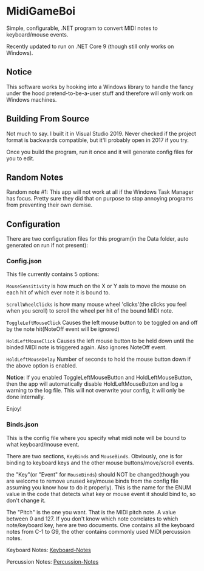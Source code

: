 # MidiGameBoi
Simple, configurable, .NET program to convert MIDI notes to keyboard/mouse events.

Recently updated to run on .NET Core 9 (though still only works on Windows).

## Notice
This software works by hooking into a Windows library to handle the fancy under the hood pretend-to-be-a-user stuff and therefore will only work on Windows machines.

## Building From Source
Not much to say. I built it in Visual Studio 2019. Never checked if the project format is backwards compatible, but it'll probably open in 2017 if you try.

Once you build the program, run it once and it will generate config files for you to edit.

## Random Notes
Random note #1: This app will not work at all if the Windows Task Manager has focus. Pretty sure they did that on purpose to stop annoying programs from preventing their own demise.

## Configuration
There are two configuration files for this program(in the Data folder, auto generated on run if not present):

### Config.json
This file currently contains 5 options:

`MouseSensitivity` is how much on the X or Y axis to move the mouse on each hit of which ever note it is bound to.

`ScrollWheelClicks` is how many mouse wheel 'clicks'(the clicks you feel when you scroll) to scroll the wheel per hit of the bound MIDI note.

`ToggleLeftMouseClick` Causes the left mouse button to be toggled on and off by the note hit(NoteOff event will be ignored)


`HoldLeftMouseClick` Causes the left mouse button to be held down until the binded MIDI note is triggered again. Also ignores NoteOff event.

`HoldLeftMouseDelay` Number of seconds to hold the mouse button down if the above option is enabled.

**Notice**: If you enabled ToggleLeftMouseButton and HoldLeftMouseButton, then the app will automatically disable HoldLeftMouseButton and log a warning to the log file. This will not overwrite your config, it will only be done internally.

Enjoy!

### Binds.json
This is the config file where you specify what midi note will be bound to what keyboard/mouse event.

There are two sections, `KeyBinds` and `MouseBinds`. Obviously, one is for binding to keyboard keys and the other mouse buttons/move/scroll events.

the "Key"(or "Event" for `MouseBinds`) should NOT be changed(though you are welcome to remove unused key/mouse binds from the config file assuming you know how to do it properly). This is the name for the ENUM value in the code that detects what key or mouse event it should bind to, so don't change it.

The "Pitch" is the one you want. That is the MIDI pitch note. A value between 0 and 127. If you don't know which note correlates to which note/keyboard key, here are two documents. One contains all the keyboard notes from C-1 to G9, the other contains commonly used MIDI percussion notes.

Keyboard Notes: [Keyboard-Notes](https://github.com/bizzycola/MidiGameBoi/wiki/Keyboard-Notes)

Percussion Notes: [Percussion-Notes](https://github.com/bizzycola/MidiGameBoi/wiki/Percussion-Notes)
